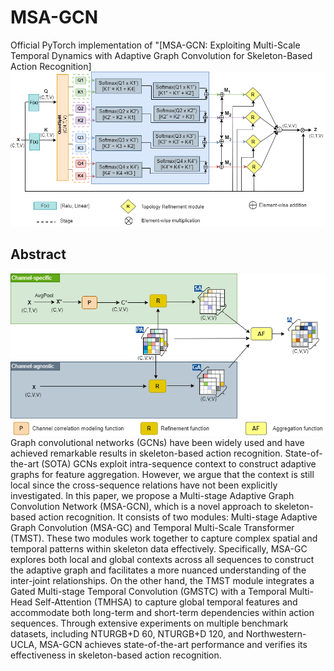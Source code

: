 # MSA-GCN
Official PyTorch implementation of "[MSA-GCN: Exploiting Multi-Scale Temporal Dynamics with Adaptive Graph Convolution for Skeleton-Based Action Recognition]
<img src="Resources/MSA-GCN_git.png" width="600" />
## Abstract
<img src="Resources/Dynamic_topology_git.png" width="600" />
Graph convolutional networks (GCNs) have been widely used and have achieved remarkable results in skeleton-based action recognition. State-of-the-art (SOTA) GCNs exploit intra-sequence context to construct adaptive graphs for feature aggregation. However, we argue that the context is still local since the cross-sequence relations have not been explicitly investigated. In this paper, we propose a Multi-stage Adaptive Graph Convolution Network (MSA-GCN), which is a novel approach to skeleton-based action recognition. It consists of two modules: Multi-stage Adaptive Graph Convolution (MSA-GC) and Temporal Multi-Scale Transformer (TMST). These two modules work together to capture complex spatial and temporal patterns within skeleton data effectively. Specifically, MSA-GC explores both local and global contexts across all sequences to construct the adaptive graph and facilitates a more nuanced understanding of the inter-joint relationships. On the other hand, the TMST module integrates a Gated Multi-stage Temporal Convolution (GMSTC) with a Temporal Multi-Head Self-Attention (TMHSA) to capture global temporal features and accommodate both long-term and short-term dependencies within action sequences. Through extensive experiments on multiple benchmark datasets, including NTURGB+D 60, NTURGB+D 120, and Northwestern-UCLA, MSA-GCN achieves state-of-the-art performance and verifies its effectiveness in skeleton-based action recognition.
